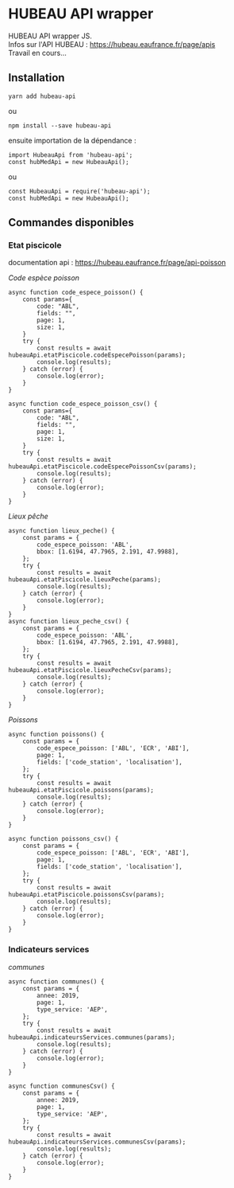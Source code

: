 # HUBEAU API wrapper

HUBEAU API wrapper JS.<br/>
Infos sur l'API HUBEAU : https://hubeau.eaufrance.fr/page/apis<br/>
Travail en cours...<br/>

## Installation

    yarn add hubeau-api

ou <br />

    npm install --save hubeau-api

ensuite importation de la dépendance : <br />

    import HubeauApi from 'hubeau-api';
    const hubMedApi = new HubeauApi();

ou <br />

    const HubeauApi = require('hubeau-api');
    const hubMedApi = new HubeauApi();

## Commandes disponibles

### Etat piscicole

documentation api : https://hubeau.eaufrance.fr/page/api-poisson<br/>

_Code espèce poisson_

    async function code_espece_poisson() {
        const params={
            code: "ABL",
            fields: "",
            page: 1,
            size: 1,
        }
        try {
            const results = await hubeauApi.etatPiscicole.codeEspecePoisson(params);
            console.log(results);
        } catch (error) {
            console.log(error);
        }
    }

    async function code_espece_poisson_csv() {
        const params={
            code: "ABL",
            fields: "",
            page: 1,
            size: 1,
        }
        try {
            const results = await hubeauApi.etatPiscicole.codeEspecePoissonCsv(params);
            console.log(results);
        } catch (error) {
            console.log(error);
        }
    }

_Lieux pêche_

    async function lieux_peche() {
        const params = {
            code_espece_poisson: 'ABL',
            bbox: [1.6194, 47.7965, 2.191, 47.9988],
        };
        try {
            const results = await hubeauApi.etatPiscicole.lieuxPeche(params);
            console.log(results);
        } catch (error) {
            console.log(error);
        }
    }
    async function lieux_peche_csv() {
        const params = {
            code_espece_poisson: 'ABL',
            bbox: [1.6194, 47.7965, 2.191, 47.9988],
        };
        try {
            const results = await hubeauApi.etatPiscicole.lieuxPecheCsv(params);
            console.log(results);
        } catch (error) {
            console.log(error);
        }
    }

_Poissons_

    async function poissons() {
        const params = {
            code_espece_poisson: ['ABL', 'ECR', 'ABI'],
            page: 1,
            fields: ['code_station', 'localisation'],
        };
        try {
            const results = await hubeauApi.etatPiscicole.poissons(params);
            console.log(results);
        } catch (error) {
            console.log(error);
        }
    }

    async function poissons_csv() {
        const params = {
            code_espece_poisson: ['ABL', 'ECR', 'ABI'],
            page: 1,
            fields: ['code_station', 'localisation'],
        };
        try {
            const results = await hubeauApi.etatPiscicole.poissonsCsv(params);
            console.log(results);
        } catch (error) {
            console.log(error);
        }
    }

### Indicateurs services

_communes_

    async function communes() {
        const params = {
            annee: 2019,
            page: 1,
            type_service: 'AEP',
        };
        try {
            const results = await hubeauApi.indicateursServices.communes(params);
            console.log(results);
        } catch (error) {
            console.log(error);
        }
    }

    async function communesCsv() {
        const params = {
            annee: 2019,
            page: 1,
            type_service: 'AEP',
        };
        try {
            const results = await hubeauApi.indicateursServices.communesCsv(params);
            console.log(results);
        } catch (error) {
            console.log(error);
        }
    }

